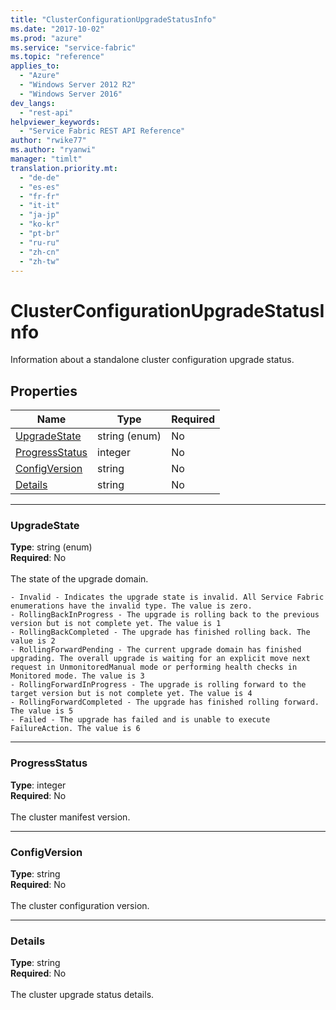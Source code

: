 ```yaml
---
title: "ClusterConfigurationUpgradeStatusInfo"
ms.date: "2017-10-02"
ms.prod: "azure"
ms.service: "service-fabric"
ms.topic: "reference"
applies_to: 
  - "Azure"
  - "Windows Server 2012 R2"
  - "Windows Server 2016"
dev_langs: 
  - "rest-api"
helpviewer_keywords: 
  - "Service Fabric REST API Reference"
author: "rwike77"
ms.author: "ryanwi"
manager: "timlt"
translation.priority.mt: 
  - "de-de"
  - "es-es"
  - "fr-fr"
  - "it-it"
  - "ja-jp"
  - "ko-kr"
  - "pt-br"
  - "ru-ru"
  - "zh-cn"
  - "zh-tw"
---
```

# ClusterConfigurationUpgradeStatusInfo

Information about a standalone cluster configuration upgrade status.

## Properties
| Name | Type | Required |
| --- | --- | --- |
| [UpgradeState](#upgradestate) | string (enum) | No |
| [ProgressStatus](#progressstatus) | integer | No |
| [ConfigVersion](#configversion) | string | No |
| [Details](#details) | string | No |

____
### UpgradeState
__Type__: string (enum) <br/>
__Required__: No<br/>
<br/>
The state of the upgrade domain.

    - Invalid - Indicates the upgrade state is invalid. All Service Fabric enumerations have the invalid type. The value is zero.
    - RollingBackInProgress - The upgrade is rolling back to the previous version but is not complete yet. The value is 1
    - RollingBackCompleted - The upgrade has finished rolling back. The value is 2
    - RollingForwardPending - The current upgrade domain has finished upgrading. The overall upgrade is waiting for an explicit move next request in UnmonitoredManual mode or performing health checks in Monitored mode. The value is 3
    - RollingForwardInProgress - The upgrade is rolling forward to the target version but is not complete yet. The value is 4
    - RollingForwardCompleted - The upgrade has finished rolling forward. The value is 5
    - Failed - The upgrade has failed and is unable to execute FailureAction. The value is 6


____
### ProgressStatus
__Type__: integer <br/>
__Required__: No<br/>
<br/>
The cluster manifest version.

____
### ConfigVersion
__Type__: string <br/>
__Required__: No<br/>
<br/>
The cluster configuration version.

____
### Details
__Type__: string <br/>
__Required__: No<br/>
<br/>
The cluster upgrade status details.
